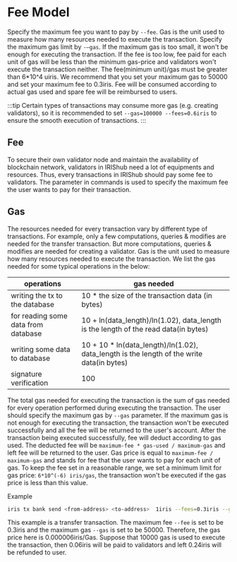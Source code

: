 # Fee Model

Specify the maximum fee you want to pay by `--fee`. Gas is the unit used to measure how many resources needed to execute the transaction. Specify the maximum gas limit by `-—gas`. If the maximum gas is too small, it won't be enough for executing the transaction. If the fee is too low, fee paid for each unit of gas will be less than the minimum gas-price and validators won't execute the transaction neither. The fee(minimum unit)/gas must be greater than 6*10^4 uiris. We recommend that you set your maximum gas to 50000 and set your maximum fee to 0.3iris. Fee will be consumed according to actual gas used and spare fee will be reimbursed to users.

:::tip
Certain types of transactions may consume more gas (e.g. creating validators), so it is recommended to set `--gas=100000 --fees=0.6iris` to ensure the smooth execution of transactions.
:::

## Fee

To secure their own validator node and maintain the availability of blockchain network, validators in IRIShub need a lot of equipments and resources. Thus, every transactions in IRIShub should pay some fee to validators. The parameter in commands is used to specify the maximum fee the user wants to pay for their transaction.

## Gas

The resources needed for every transaction vary by different type of transactions. For example, only a few computations, queries & modifies are needed for the transfer transaction. But more computations, queries & modifies are needed for creating a validator. Gas is the unit used to measure how many resources needed to execute the transaction. We list the gas needed for some typical operations in the below:

| operations                          | gas needed                                                                                |
| ----------------------------------- | ----------------------------------------------------------------------------------------- |
| writing the tx to the database      | 10 * the size of the transaction data (in bytes)                                          |
| for reading some data from database | 10 + ln(data_length)/ln(1.02), data_length is the length of the read data(in bytes)       |
| writing some data to database       | 10 + 10 * ln(data_length)/ln(1.02), data_length is the length of the write data(in bytes) |
| signature verification              | 100                                                                                       |

The total gas needed for executing the transaction is the sum of gas needed for every operation performed during executing the transaction. The user should specify the maximum gas by `--gas` parameter. If the maximum gas is not enough for executing the transaction, the transaction won't be executed successfully and all the fee will be returned to the user's account. After the transaction being executed successfully, fee will deduct according to gas used. The deducted fee will be `maximum-fee * gas-used / maximum-gas` and left fee will be returned to the user. Gas price is equal to `maximum-fee / maximum-gas` and stands for fee that the user wants to pay for each unit of gas. To keep the fee set in a reasonable range, we set a minimum limit for gas price: `6*10^(-6) iris/gas`, the transaction won't be executed if the gas price is less than this value.

Example

```bash
iris tx bank send <from-address> <to-address>  1iris --fees=0.3iris --gas=50000 --chain-id=irishub --from=<key-name>
```

This example is a transfer transaction. The maximum fee `--fee` is set to be 0.3iris and the maximum gas `--gas` is set to be 50000. Therefore, the gas price here is 0.000006iris/Gas. Suppose that 10000 gas is used to execute the transaction, then 0.06iris will be paid to validators and left 0.24iris will be refunded to user.
